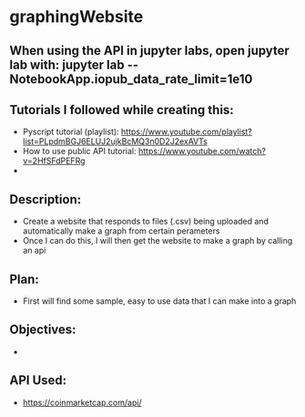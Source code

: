# graphingWebsite

## When using the API in jupyter labs, open jupyter lab with: jupyter lab --NotebookApp.iopub_data_rate_limit=1e10

## Tutorials I followed while creating this:
* Pyscript tutorial (playlist): https://www.youtube.com/playlist?list=PLpdmBGJ6ELUJ2ujkBcMQ3n0D2J2exAVTs
* How to use public API tutorial: https://www.youtube.com/watch?v=2HfSFdPEFRg
* 


## Description:
* Create a website that responds to files (.csv) being uploaded and automatically make a graph from certain perameters
* Once I can do this, I will then get the website to make a graph by calling an api



## Plan:
* First will find some sample, easy to use data that I can make into a graph



## Objectives:
* 

## API Used:
* https://coinmarketcap.com/api/


